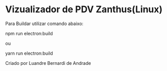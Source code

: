 # Vizualizador de PDV Zanthus(Linux)


Para Buildar utilizar comando abaixo:

npm run electron:build

ou

yarn run electron:build

Criado por Luandre Bernardi de Andrade
